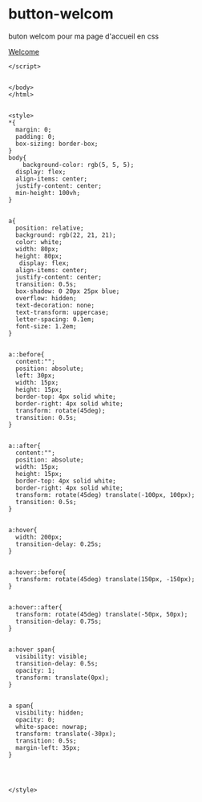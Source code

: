 # button-welcom
buton welcom pour ma page d'accueil en css 


  <a href="dubut_pages_affichable.php"><span>Welcome</span></a>



    
    </script>
    
    
    </body>
    </html>
    
    
    <style>
    *{
      margin: 0;
      padding: 0;
      box-sizing: border-box;
    }
    body{
        background-color: rgb(5, 5, 5);
      display: flex;
      align-items: center;
      justify-content: center;
      min-height: 100vh;
    }
    
    
    a{
      position: relative;
      background: rgb(22, 21, 21);
      color: white;
      width: 80px;
      height: 80px;
       display: flex;
      align-items: center;
      justify-content: center;
      transition: 0.5s;
      box-shadow: 0 20px 25px blue;
      overflow: hidden;
      text-decoration: none;
      text-transform: uppercase;
      letter-spacing: 0.1em;
      font-size: 1.2em;
    }
    
    
    a::before{
      content:"";
      position: absolute;
      left: 30px;
      width: 15px;
      height: 15px;
      border-top: 4px solid white;
      border-right: 4px solid white;
      transform: rotate(45deg);
      transition: 0.5s;
    }
    
    
    a::after{
      content:"";
      position: absolute;
      width: 15px;
      height: 15px;
      border-top: 4px solid white;
      border-right: 4px solid white;
      transform: rotate(45deg) translate(-100px, 100px);
      transition: 0.5s;
    }
    
    
    a:hover{
      width: 200px;
      transition-delay: 0.25s;
    }
    
    
    a:hover::before{
      transform: rotate(45deg) translate(150px, -150px);
    }
    
    
    a:hover::after{
      transform: rotate(45deg) translate(-50px, 50px);
      transition-delay: 0.75s;
    }
    
    
    a:hover span{
      visibility: visible;
      transition-delay: 0.5s;
      opacity: 1;
      transform: translate(0px);
    }
    
    
    a span{
      visibility: hidden;
      opacity: 0;
      white-space: nowrap;
      transform: translate(-30px);
      transition: 0.5s;
      margin-left: 35px;
    }
    
    
    
    
    </style>
    
    
    
    
    

